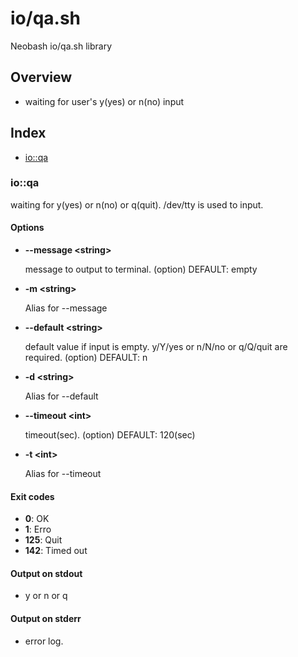 # io/qa.sh

Neobash io/qa.sh library

## Overview

* waiting for user's y(yes) or n(no) input

## Index

* [io::qa](#ioqa)

### io::qa

waiting for y(yes) or n(no) or q(quit). /dev/tty is used to input.

#### Options

* **--message \<string\>**

  message to output to terminal. (option) DEFAULT: empty

* **-m \<string\>**

  Alias for --message

* **--default \<string\>**

  default value if input is empty. y/Y/yes or n/N/no or q/Q/quit are required. (option) DEFAULT: n

* **-d \<string\>**

  Alias for --default

* **--timeout \<int\>**

  timeout(sec). (option) DEFAULT: 120(sec)

* **-t \<int\>**

  Alias for --timeout

#### Exit codes

* **0**: OK
* **1**: Erro
* **125**: Quit
* **142**: Timed out

#### Output on stdout

* y or n or q

#### Output on stderr

* error log.

